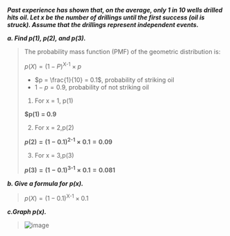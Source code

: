 ***Past experience has shown that, on the average, only 1 in 10 wells drilled hits oil. Let x be the number of drillings until the first success (oil is struck). Assume that the drillings represent independent events.***

***a. Find p(1), p(2), and p(3).***
>
>The probability mass function (PMF) of the geometric distribution is:
>
>$p(X) = (1-P)^\text{X-1} \times p$
>
>- $p = \frac{1}{10} = 0.1$, probability of striking oil
>- $1-p = 0.9$, probability of not striking oil
>
>1. For x = 1, p(1)
>
>__$p(1) = 0.9__
>
>2. For x = 2,p(2)
>
>__$p(2) = (1-0.1)^\text{2-1} \times 0.1 = 0.09$__
>
>3. For x = 3,p(3)
>
>__$p(3) = (1-0.1)^\text{3-1} \times 0.1 = 0.081$__
>
***b. Give a formula for p(x).***
>
>$p(X) = (1-0.1)^\text{X-1} \times 0.1$
>
***c.Graph p(x).***
>
>![image](https://github.com/user-attachments/assets/d2efeccc-fcd6-4475-8858-55a79fd47d24)

